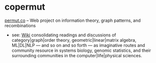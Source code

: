 # copermut

[permut.co](http://permut.co) – Web project on information theory, graph patterns, and recombinations

- see: [Wiki](https://github.com/lmmx/copermut/wiki) consolidating readings and discussions of category|graph|order theory, geometric|linear|matrix algebra, ML|DL|NLP — and so on and so forth — as imaginative routes and community resource in systems biology, genomic statistics, and their surrounding communities in the computer|life|physical sciences.
